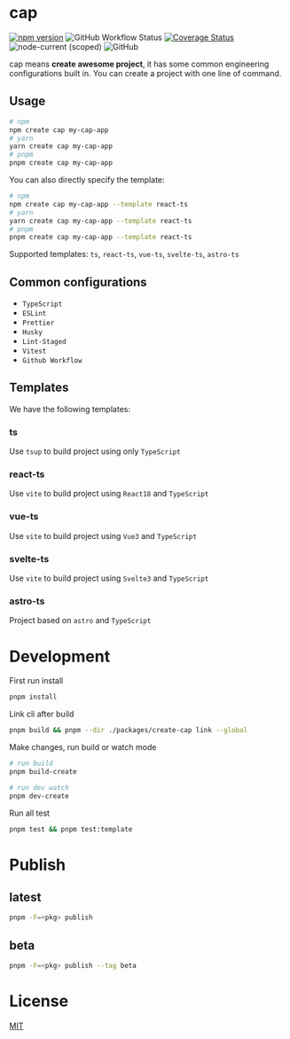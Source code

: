 # cap

[![npm version](https://img.shields.io/npm/v/create-cap.svg)](https://www.npmjs.com/package/create-cap) ![GitHub Workflow Status](https://img.shields.io/github/actions/workflow/status/lvqq/cap/ci.yml?branch=main) [![Coverage Status](https://coveralls.io/repos/github/lvqq/cap/badge.svg?branch=main)](https://coveralls.io/github/lvqq/cap?branch=main) ![node-current (scoped)](https://img.shields.io/node/v/create-cap) ![GitHub](https://img.shields.io/github/license/lvqq/cap)

cap means **create awesome project**, it has some common engineering configurations built in. You can create a project with one line of command.

## Usage
```bash
# npm
npm create cap my-cap-app
# yarn
yarn create cap my-cap-app
# pnpm
pnpm create cap my-cap-app
```

You can also directly specify the template:

```bash
# npm
npm create cap my-cap-app --template react-ts
# yarn
yarn create cap my-cap-app --template react-ts
# pnpm
pnpm create cap my-cap-app --template react-ts
```

Supported templates: `ts`, `react-ts`, `vue-ts`, `svelte-ts`, `astro-ts`

## Common configurations
- `TypeScript`
- `ESLint`
- `Prettier`
- `Husky`
- `Lint-Staged`
- `Vitest`
- `Github Workflow`

## Templates
We have the following templates:

### ts
Use `tsup` to build project using only `TypeScript`

### react-ts
Use `vite` to build project using `React18` and `TypeScript`

### vue-ts
Use `vite` to build project using `Vue3` and `TypeScript`

### svelte-ts
Use `vite` to build project using `Svelte3` and `TypeScript`

### astro-ts
Project based on `astro` and `TypeScript`

# Development
First run install
```bash
pnpm install
```

Link cli after build
```bash
pnpm build && pnpm --dir ./packages/create-cap link --global
```

Make changes, run build or watch mode
```bash
# run build
pnpm build-create

# run dev watch
pnpm dev-create
```

Run all test
```bash
pnpm test && pnpm test:template
```

# Publish
## latest
```bash
pnpm -F=<pkg> publish
```

## beta
```bash
pnpm -F=<pkg> publish --tag beta
```

# License
[MIT](https://github.com/lvqq/cap/blob/main/LICENSE)
